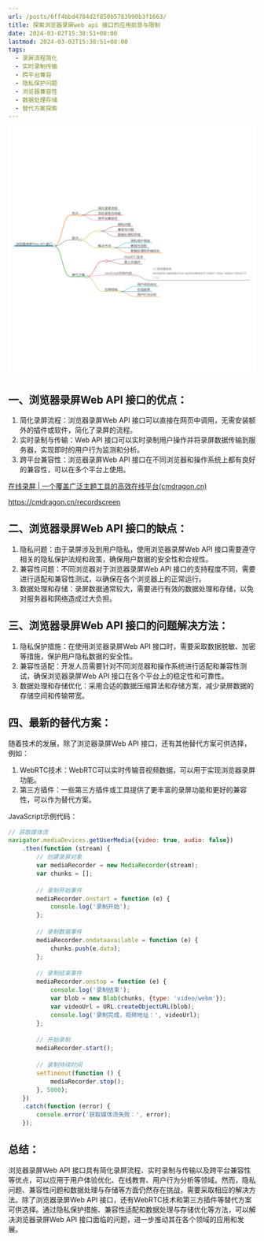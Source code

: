 ```yaml
---
url: /posts/6ff4bbd4784d2f850b5783990b3f1663/
title: 探索浏览器录屏web api 接口的应用前景与限制
date: 2024-03-02T15:38:51+08:00
lastmod: 2024-03-02T15:38:51+08:00
tags:
  - 录屏流程简化
  - 实时录制传输
  - 跨平台兼容
  - 隐私保护问题
  - 浏览器兼容性
  - 数据处理存储
  - 替代方案探索
---
```



<img src="/images/2024_03_02 15_38_23.png" title="2024_03_02 15_38_23.png" alt="2024_03_02 15_38_23.png"/>

## 一、浏览器录屏Web API 接口的优点：

1. 简化录屏流程：浏览器录屏Web API 接口可以直接在网页中调用，无需安装额外的插件或软件，简化了录屏的流程。
2. 实时录制与传输：Web API 接口可以实时录制用户操作并将录屏数据传输到服务器，实现即时的用户行为监测和分析。
3. 跨平台兼容性：浏览器录屏Web API 接口在不同浏览器和操作系统上都有良好的兼容性，可以在多个平台上使用。

[在线录屏 | 一个覆盖广泛主题工具的高效在线平台(cmdragon.cn)](https://cmdragon.cn/recordscreen)

https://cmdragon.cn/recordscreen

## 二、浏览器录屏Web API 接口的缺点：

1. 隐私问题：由于录屏涉及到用户隐私，使用浏览器录屏Web API 接口需要遵守相关的隐私保护法规和政策，确保用户数据的安全性和合规性。
2. 兼容性问题：不同浏览器对于浏览器录屏Web API 接口的支持程度不同，需要进行适配和兼容性测试，以确保在各个浏览器上的正常运行。
3. 数据处理和存储：录屏数据通常较大，需要进行有效的数据处理和存储，以免对服务器和网络造成过大负担。

## 三、浏览器录屏Web API 接口的问题解决方法：

1. 隐私保护措施：在使用浏览器录屏Web API 接口时，需要采取数据脱敏、加密等措施，保护用户隐私数据的安全性。
2. 兼容性适配：开发人员需要针对不同浏览器和操作系统进行适配和兼容性测试，确保浏览器录屏Web API 接口在各个平台上的稳定性和可靠性。
3. 数据处理和存储优化：采用合适的数据压缩算法和存储方案，减少录屏数据的存储空间和传输带宽。

## 四、最新的替代方案：

随着技术的发展，除了浏览器录屏Web API 接口，还有其他替代方案可供选择，例如：

1. WebRTC技术：WebRTC可以实时传输音视频数据，可以用于实现浏览器录屏功能。
2. 第三方插件：一些第三方插件或工具提供了更丰富的录屏功能和更好的兼容性，可以作为替代方案。

JavaScript示例代码：

```javascript
// 获取媒体流
navigator.mediaDevices.getUserMedia({video: true, audio: false})
    .then(function (stream) {
        // 创建录屏对象
        var mediaRecorder = new MediaRecorder(stream);
        var chunks = [];

        // 录制开始事件
        mediaRecorder.onstart = function (e) {
            console.log('录制开始');
        };

        // 录制数据事件
        mediaRecorder.ondataavailable = function (e) {
            chunks.push(e.data);
        };

        // 录制结束事件
        mediaRecorder.onstop = function (e) {
            console.log('录制结束');
            var blob = new Blob(chunks, {type: 'video/webm'});
            var videoUrl = URL.createObjectURL(blob);
            console.log('录制完成，视频地址：', videoUrl);
        };

        // 开始录制
        mediaRecorder.start();

        // 录制持续时间
        setTimeout(function () {
            mediaRecorder.stop();
        }, 5000);
    })
    .catch(function (error) {
        console.error('获取媒体流失败：', error);
    });
```

## 总结：

浏览器录屏Web API
接口具有简化录屏流程、实时录制与传输以及跨平台兼容性等优点，可以应用于用户体验优化、在线教育、用户行为分析等领域。然而，隐私问题、兼容性问题和数据处理与存储等方面仍然存在挑战，需要采取相应的解决方法。除了浏览器录屏Web
API 接口，还有WebRTC技术和第三方插件等替代方案可供选择。通过隐私保护措施、兼容性适配和数据处理与存储优化等方法，可以解决浏览器录屏Web
API 接口面临的问题，进一步推动其在各个领域的应用和发展。